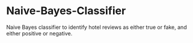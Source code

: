# Naive-Bayes-Classifier
Naive Bayes classifier to identify hotel reviews as either true or fake, and either positive or negative.
